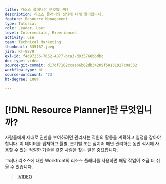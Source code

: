 ```yaml
---
title: 리소스 플래너란 무엇입니까?
description: 리소스 플래너의 정의에 대해 알아봅니다.
feature: Resource Management
type: Tutorial
role: Leader, User
level: Intermediate, Experienced
activity: use
team: Technical Marketing
thumbnail: 335167.jpeg
jira: KT-8879
exl-id: f4d97236-7652-4877-bca3-d935760b6dbc
doc-type: video
source-git-commit: d17df7162ccaab6b62db34209f50131927c0a532
workflow-type: ht
source-wordcount: '73'
ht-degree: 100%

---
```


# [!DNL Resource Planner]란 무엇입니까?

사람들에게 제대로 권한을 부여하려면 관리자는 직원의 활동을 계획하고 일정을 잡아야 합니다. 이 데이터를 캡처하고 월별, 분기별 또는 심지어 매년 관리하는 동안 적시에 사용할 수 있는 적절한 기술을 갖춘 사람을 찾는 일은 중요합니다.

그러나 리소스에 대한 Workfront의 리소스 플래너를 사용하면 해당 작업이 조금 더 쉬울 수 있습니다.


>[!VIDEO](https://video.tv.adobe.com/v/3437261/?quality=12&learn=on&enablevpops&captions=kor)
